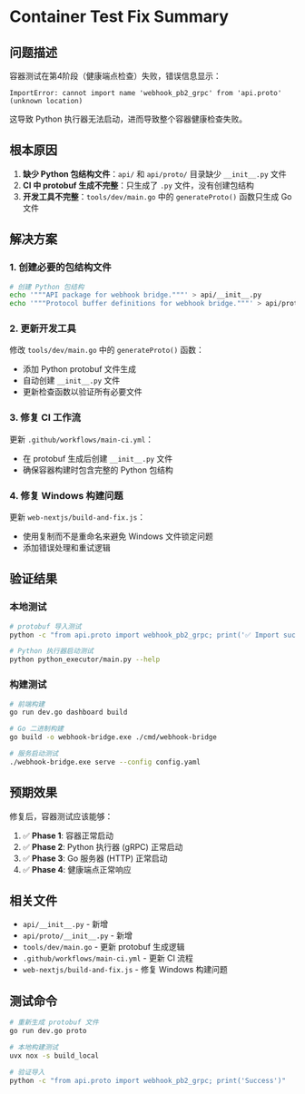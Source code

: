 # Container Test Fix Summary

## 问题描述

容器测试在第4阶段（健康端点检查）失败，错误信息显示：

```
ImportError: cannot import name 'webhook_pb2_grpc' from 'api.proto' (unknown location)
```

这导致 Python 执行器无法启动，进而导致整个容器健康检查失败。

## 根本原因

1. **缺少 Python 包结构文件**：`api/` 和 `api/proto/` 目录缺少 `__init__.py` 文件
2. **CI 中 protobuf 生成不完整**：只生成了 `.py` 文件，没有创建包结构
3. **开发工具不完整**：`tools/dev/main.go` 中的 `generateProto()` 函数只生成 Go 文件

## 解决方案

### 1. 创建必要的包结构文件

```bash
# 创建 Python 包结构
echo '"""API package for webhook bridge."""' > api/__init__.py
echo '"""Protocol buffer definitions for webhook bridge."""' > api/proto/__init__.py
```

### 2. 更新开发工具

修改 `tools/dev/main.go` 中的 `generateProto()` 函数：
- 添加 Python protobuf 文件生成
- 自动创建 `__init__.py` 文件
- 更新检查函数以验证所有必要文件

### 3. 修复 CI 工作流

更新 `.github/workflows/main-ci.yml`：
- 在 protobuf 生成后创建 `__init__.py` 文件
- 确保容器构建时包含完整的 Python 包结构

### 4. 修复 Windows 构建问题

更新 `web-nextjs/build-and-fix.js`：
- 使用复制而不是重命名来避免 Windows 文件锁定问题
- 添加错误处理和重试逻辑

## 验证结果

### 本地测试
```bash
# protobuf 导入测试
python -c "from api.proto import webhook_pb2_grpc; print('✅ Import successful')"

# Python 执行器启动测试
python python_executor/main.py --help
```

### 构建测试
```bash
# 前端构建
go run dev.go dashboard build

# Go 二进制构建
go build -o webhook-bridge.exe ./cmd/webhook-bridge

# 服务启动测试
./webhook-bridge.exe serve --config config.yaml
```

## 预期效果

修复后，容器测试应该能够：

1. ✅ **Phase 1**: 容器正常启动
2. ✅ **Phase 2**: Python 执行器 (gRPC) 正常启动
3. ✅ **Phase 3**: Go 服务器 (HTTP) 正常启动  
4. ✅ **Phase 4**: 健康端点正常响应

## 相关文件

- `api/__init__.py` - 新增
- `api/proto/__init__.py` - 新增
- `tools/dev/main.go` - 更新 protobuf 生成逻辑
- `.github/workflows/main-ci.yml` - 更新 CI 流程
- `web-nextjs/build-and-fix.js` - 修复 Windows 构建问题

## 测试命令

```bash
# 重新生成 protobuf 文件
go run dev.go proto

# 本地构建测试
uvx nox -s build_local

# 验证导入
python -c "from api.proto import webhook_pb2_grpc; print('Success')"
```

